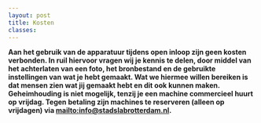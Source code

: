 ```yaml
---
layout: post
title: Kosten
classes: 
---
```


**Aan het gebruik van de apparatuur tijdens open inloop zijn geen kosten verbonden. In ruil hiervoor vragen wij je kennis te delen, door middel van het achterlaten van een foto, het bronbestand en de gebruikte instellingen van wat je hebt gemaakt. Wat we hiermee willen bereiken is dat mensen zien wat jij gemaakt hebt en dit ook kunnen maken. Geheimhouding is niet mogelijk, tenzij je een machine commercieel huurt op vrijdag. Tegen betaling zijn machines te reserveren (alleen op vrijdagen) via [mailto:info@stadslabrotterdam.nl](info@stadslabrotterdam.nl).**


